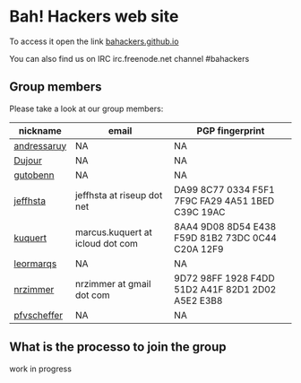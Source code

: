 Bah! Hackers web site
=====================

To access it open the link [bahackers.github.io](https://bahackers.github.io)

You can also find us on IRC irc.freenode.net channel #bahackers

## Group members

Please take a look at our group members:

nickname | email | PGP fingerprint
-------- | ----- | ---------------
[andressaruy](https://github.com/andressaruy) | NA                               | NA
[Dujour](https://github.com/Dujour)           | NA                               | NA
[gutobenn](https://github.com/gutobenn)       | NA                               | NA
[jeffhsta](https://github.com/jeffhsta)       | jeffhsta at riseup dot net       | DA99 8C77 0334 F5F1 7F9C  FA29 4A51 1BED C39C 19AC
[kuquert](https://github.com/kuquert)         | marcus.kuquert at icloud dot com | 8AA4 9D08 8D54 E438 F59D  81B2 73DC 0C44 C20A 12F9
[leormarqs](https://github.com/leormarqs)     | NA                               | NA
[nrzimmer](https://github.com/nrzimmer)       | nrzimmer at gmail dot com        | 9D72 98FF 1928 F4DD 51D2  A41F 82D1 2D02 A5E2 E3B8
[pfvscheffer](https://github.com/pfvscheffer) | NA                               | NA

## What is the processo to join the group

work in progress
